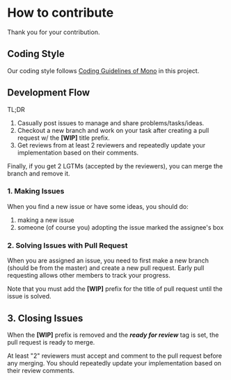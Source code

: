 How to contribute
===

Thank you for your contribution.

## Coding Style

Our coding style follows [Coding Guidelines of Mono](http://www.mono-project.com/community/contributing/coding-guidelines/) in this project.

## Development Flow

TL;DR

1. Casually post issues to manage and share problems/tasks/ideas.
2. Checkout a new branch and work on your task after creating a pull request w/ the **[WIP]** title prefix.
3. Get reviews from at least 2 reviewers and repeatedly update your implementation based on their comments.

Finally, if you get 2 LGTMs (accepted by the reviewers), you can merge the branch and remove it.

### 1. Making Issues

When you find a new issue or have some ideas, you should do:

1. making a new issue
2. someone (of course you) adopting the issue marked the assignee's box

### 2. Solving Issues with Pull Request

When you are assigned an issue, you need to first make a new branch (should be from the master) and create a new pull request. Early pull requesting allows other members to track your progress. 

Note that you must add the **[WIP]** prefix for the title of pull request until the issue is solved.

## 3. Closing Issues

When the **[WIP]** prefix is removed and the ***ready for review*** tag is set, the pull request is ready to merge.

At least "2" reviewers must accept and comment to the pull request before any merging. You should repeatedly update your implementation based on their review comments.
